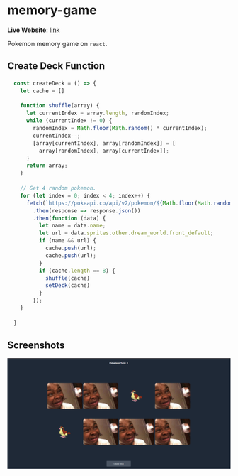 # memory-game

**Live Website**: [link](https://memory-game-gosmac.netlify.app)

Pokemon memory game on `react`.

## Create Deck Function

```js
  const createDeck = () => {
    let cache = []

    function shuffle(array) {
      let currentIndex = array.length, randomIndex;
      while (currentIndex != 0) {
        randomIndex = Math.floor(Math.random() * currentIndex);
        currentIndex--;
        [array[currentIndex], array[randomIndex]] = [
          array[randomIndex], array[currentIndex]];
      }
      return array;
    }

    // Get 4 random pokemon.
    for (let index = 0; index < 4; index++) {
      fetch(`https://pokeapi.co/api/v2/pokemon/${Math.floor(Math.random() * (100 - 1 + 1) + 1)}`)
        .then(response => response.json())
        .then(function (data) {
          let name = data.name;
          let url = data.sprites.other.dream_world.front_default;
          if (name && url) {
            cache.push(url);
            cache.push(url);
          }
          if (cache.length == 8) {
            shuffle(cache)
            setDeck(cache)
          }
        });
    }

  }
```

## Screenshots

![ss](https://raw.githubusercontent.com/Gosmacx/memory-game/master/screenshots/ss.png)
